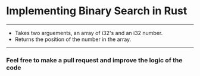 # Implementing Binary Search in Rust
---
- Takes two arguements, an array of i32's and an i32 number.
- Returns the position of the number in the array.
---
### Feel free to make a pull request and improve the logic of the code
